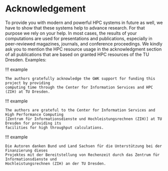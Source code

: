 # Acknowledgement

To provide you with modern and powerful HPC systems in future as well, we have to show that these
systems help to advance research. For that purpose we rely on your help. In most cases, the results
of your computations are used for presentations and publications, especially in peer-reviewed
magazines, journals, and conference proceedings. We kindly ask you to mention the HPC resource usage
in the acknowledgment section of all publications that are based on granted HPC resources of the TU
Dresden. Examples:

!!! example

    The authors gratefully acknowledge the GWK support for funding this project by providing
    computing time through the Center for Information Services and HPC (ZIH) at TU Dresden.

!!! example

    The authors are grateful to the Center for Information Services and High Performance Computing
    [Zentrum für Informationsdienste und Hochleistungsrechnen (ZIH)] at TU Dresden for providing its
    facilities for high throughput calculations.

!!! example

    Die Autoren danken Bund und Land Sachsen für die Unterstützung bei der Finanzierung dieses
    Projektes mit der Bereitstellung von Rechenzeit durch das Zentrum für Informationsdienste und
    Hochleistungsrechnen (ZIH) an der TU Dresden.
